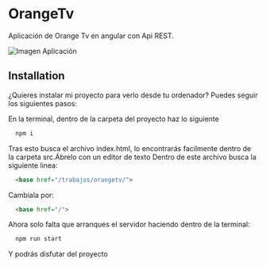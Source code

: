 # OrangeTv
Aplicación de Orange Tv en angular con Api REST.

![Imagen Aplicación](/captura-app.png?raw=true "Orange Tv")

## Installation

¿Quieres instalar mi proyecto para verlo desde tu ordenador? Puedes seguir los siguientes pasos:


En la terminal, dentro de la carpeta del proyecto haz lo siguiente
```bash
  npm i
```
Tras esto busca el archivo index.html, lo encontrarás facilmente dentro de la carpeta src.Ábrelo con un editor de texto
Dentro de este archivo busca la siguiente linea:

```html
  <base href="/trabajos/orangetv/">
```
Cambiala por:
```html
  <base href="/">
```
Ahora solo falta que arranques el servidor haciendo dentro de la terminal:
```bash
  npm run start
```
Y podrás disfutar del proyecto
